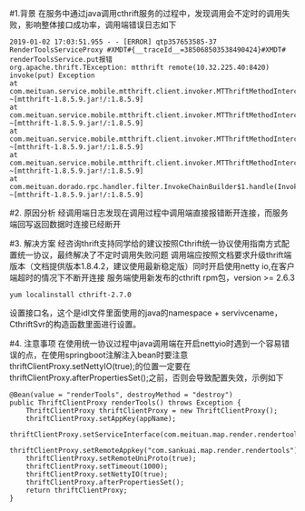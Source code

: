 #1.背景
在服务中通过java调用cthrift服务的过程中，发现调用会不定时的调用失败，影响整体接口成功率，调用端错误日志如下

    2019-01-02 17:03:51.955 - - [ERROR] qtp357653585-37 RenderToolsServiceProxy #XMDT#{__traceId__=385068503538490424}#XMDT# renderToolsService.put报错
    org.apache.thrift.TException: mtthrift remote(10.32.225.40:8420) invoke(put) Exception
    at com.meituan.service.mobile.mtthrift.client.invoker.MTThriftMethodInterceptor.wrapException(MTThriftMethodInterceptor.java:652) ~[mtthrift-1.8.5.9.jar!/:1.8.5.9]
    at com.meituan.service.mobile.mtthrift.client.invoker.MTThriftMethodInterceptor.syncRpcInvoke(MTThriftMethodInterceptor.java:464) ~[mtthrift-1.8.5.9.jar!/:1.8.5.9]
    at com.meituan.service.mobile.mtthrift.client.invoker.MTThriftMethodInterceptor.getRpcResult(MTThriftMethodInterceptor.java:360) ~[mtthrift-1.8.5.9.jar!/:1.8.5.9]
    at com.meituan.service.mobile.mtthrift.client.invoker.MTThriftMethodInterceptor.doInvoke(MTThriftMethodInterceptor.java:259) ~[mtthrift-1.8.5.9.jar!/:1.8.5.9]
    at com.meituan.dorado.rpc.handler.filter.InvokeChainBuilder$1.handle(InvokeChainBuilder.java:40) ~[mtthrift-1.8.5.9.jar!/:1.8.5.9]

#2. 原因分析
经调用端日志发现在调用过程中调用端直接报错断开连接，而服务端回写返回数据时连接已经断开

#3. 解决方案
经咨询thrift支持同学给的建议按照Cthrift统一协议使用指南方式配置统一协议，最终解决了不定时调用失败问题
调用端应按照文档要求升级thrift端版本（文档提供版本1.8.4.2，建议使用最新稳定版）同时开启使用netty io,在客户端超时的情况下不断开连接
服务端使用新发布的cthrift rpm包，version >= 2.6.3
    
    yum localinstall cthrift-2.7.0

设置接口名，这个是idl文件里面使用的java的namespace + servivcename，CthriftSvr的构造函数里面进行设置。

#4. 注意事项
在使用统一协议过程中java调用端在开启nettyio时遇到一个容易错误的点，在使用springboot注解注入bean时要注意thriftClientProxy.setNettyIO(true);的位置一定要在thriftClientProxy.afterPropertiesSet();之前，否则会导致配置失效，示例如下
    
    @Bean(value = "renderTools", destroyMethod = "destroy")
    public ThriftClientProxy renderTools() throws Exception {
        ThriftClientProxy thriftClientProxy = new ThriftClientProxy();
        thriftClientProxy.setAppKey(appName);
        thriftClientProxy.setServiceInterface(com.meituan.map.render.rendertools.thrift.rendertools_service.class);
        thriftClientProxy.setRemoteAppkey("com.sankuai.map.render.rendertools");
        thriftClientProxy.setRemoteUniProto(true);
        thriftClientProxy.setTimeout(1000);
        thriftClientProxy.setNettyIO(true);
        thriftClientProxy.afterPropertiesSet();
        return thriftClientProxy;
    }

